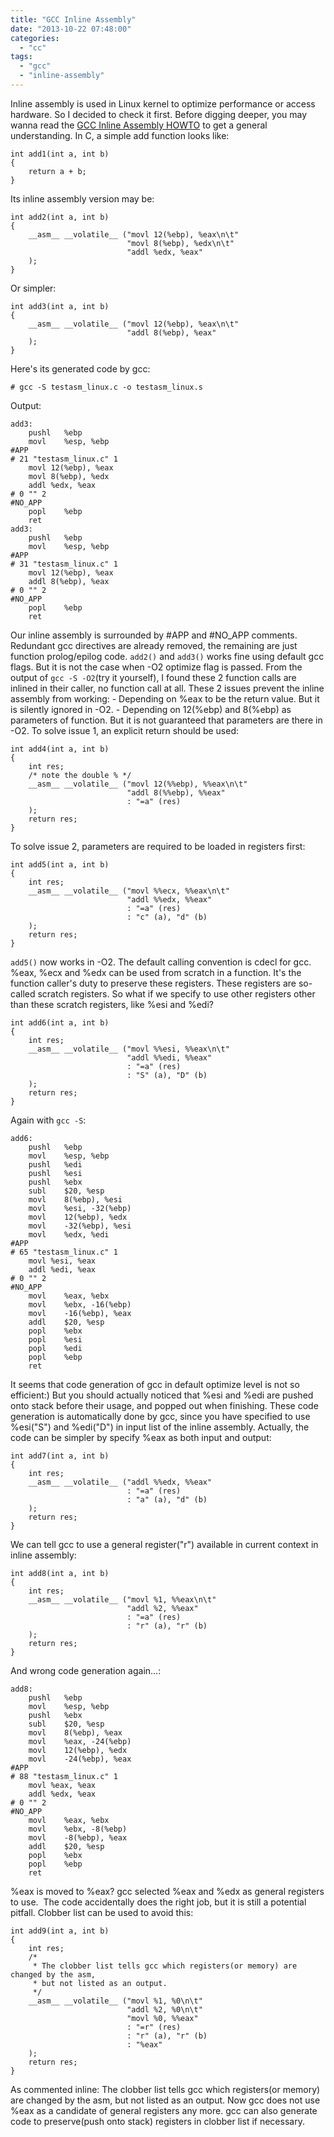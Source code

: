 ```yaml
---
title: "GCC Inline Assembly"
date: "2013-10-22 07:48:00"
categories: 
  - "cc"
tags: 
  - "gcc"
  - "inline-assembly"
---
```


Inline assembly is used in Linux kernel to optimize performance or access hardware. So I decided to check it first. Before digging deeper, you may wanna read the [GCC Inline Assembly HOWTO](http://www.ibiblio.org/gferg/ldp/GCC-Inline-Assembly-HOWTO.html) to get a general understanding. In C, a simple add function looks like:

```
int add1(int a, int b)
{
    return a + b;
}
```

Its inline assembly version may be:

```
int add2(int a, int b)
{
    __asm__ __volatile__ ("movl 12(%ebp), %eax\n\t"
                          "movl 8(%ebp), %edx\n\t"
                          "addl %edx, %eax"
    );
}
```

Or simpler:

```
int add3(int a, int b)
{
    __asm__ __volatile__ ("movl 12(%ebp), %eax\n\t"
                          "addl 8(%ebp), %eax"
    );
}
```

Here's its generated code by gcc:

```
# gcc -S testasm_linux.c -o testasm_linux.s
```

Output:

```
add3:
    pushl   %ebp
    movl    %esp, %ebp
#APP
# 21 "testasm_linux.c" 1
    movl 12(%ebp), %eax
    movl 8(%ebp), %edx
    addl %edx, %eax
# 0 "" 2
#NO_APP
    popl    %ebp
    ret
add3:
    pushl   %ebp
    movl    %esp, %ebp
#APP
# 31 "testasm_linux.c" 1
    movl 12(%ebp), %eax
    addl 8(%ebp), %eax
# 0 "" 2
#NO_APP
    popl    %ebp
    ret
```

Our inline assembly is surrounded by #APP and #NO_APP comments. Redundant gcc directives are already removed, the remaining are just function prolog/epilog code. `add2()` and `add3()` works fine using default gcc flags. But it is not the case when -O2 optimize flag is passed. From the output of `gcc -S -O2`(try it yourself), I found these 2 function calls are inlined in their caller, no function call at all. These 2 issues prevent the inline assembly from working: - Depending on %eax to be the return value. But it is silently ignored in -O2. - Depending on 12(%ebp) and 8(%ebp) as parameters of function. But it is not guaranteed that parameters are there in -O2. To solve issue 1, an explicit return should be used:

```
int add4(int a, int b)
{
    int res;
    /* note the double % */
    __asm__ __volatile__ ("movl 12(%%ebp), %%eax\n\t"
                          "addl 8(%%ebp), %%eax"
                          : "=a" (res)
    );
    return res;
}
```

To solve issue 2, parameters are required to be loaded in registers first:

```
int add5(int a, int b)
{
    int res;
    __asm__ __volatile__ ("movl %%ecx, %%eax\n\t"
                          "addl %%edx, %%eax"
                          : "=a" (res)
                          : "c" (a), "d" (b)
    );
    return res;
}
```

`add5()` now works in -O2. The default calling convention is cdecl for gcc. %eax, %ecx and %edx can be used from scratch in a function. It's the function caller's duty to preserve these registers. These registers are so-called scratch registers. So what if we specify to use other registers other than these scratch registers, like %esi and %edi?

```
int add6(int a, int b)
{
    int res;
    __asm__ __volatile__ ("movl %%esi, %%eax\n\t"
                          "addl %%edi, %%eax"
                          : "=a" (res)
                          : "S" (a), "D" (b)
    );
    return res;
}
```

Again with `gcc -S`:

```
add6:
    pushl   %ebp
    movl    %esp, %ebp
    pushl   %edi
    pushl   %esi
    pushl   %ebx
    subl    $20, %esp
    movl    8(%ebp), %esi
    movl    %esi, -32(%ebp)
    movl    12(%ebp), %edx
    movl    -32(%ebp), %esi
    movl    %edx, %edi
#APP
# 65 "testasm_linux.c" 1
    movl %esi, %eax
    addl %edi, %eax
# 0 "" 2
#NO_APP
    movl    %eax, %ebx
    movl    %ebx, -16(%ebp)
    movl    -16(%ebp), %eax
    addl    $20, %esp
    popl    %ebx
    popl    %esi
    popl    %edi
    popl    %ebp
    ret
```

It seems that code generation of gcc in default optimize level is not so efficient:) But you should actually noticed that %esi and %edi are pushed onto stack before their usage, and popped out when finishing. These code generation is automatically done by gcc, since you have specified to use %esi("S") and %edi("D") in input list of the inline assembly. Actually, the code can be simpler by specify %eax as both input and output:

```
int add7(int a, int b)
{
    int res;
    __asm__ __volatile__ ("addl %%edx, %%eax"
                          : "=a" (res)
                          : "a" (a), "d" (b)
    );
    return res;
}
```

We can tell gcc to use a general register("r") available in current context in inline assembly:

```
int add8(int a, int b)
{
    int res;
    __asm__ __volatile__ ("movl %1, %%eax\n\t"
                          "addl %2, %%eax"
                          : "=a" (res)
                          : "r" (a), "r" (b)
    );
    return res;
}
```

And wrong code generation again...:

```
add8:
    pushl   %ebp
    movl    %esp, %ebp
    pushl   %ebx
    subl    $20, %esp
    movl    8(%ebp), %eax
    movl    %eax, -24(%ebp)
    movl    12(%ebp), %edx
    movl    -24(%ebp), %eax
#APP
# 88 "testasm_linux.c" 1
    movl %eax, %eax
    addl %edx, %eax
# 0 "" 2
#NO_APP
    movl    %eax, %ebx
    movl    %ebx, -8(%ebp)
    movl    -8(%ebp), %eax
    addl    $20, %esp
    popl    %ebx
    popl    %ebp
    ret
```

%eax is moved to %eax? gcc selected %eax and %edx as general registers to use.  The code accidentally does the right job, but it is still a potential pitfall. Clobber list can be used to avoid this:

```
int add9(int a, int b)
{
    int res;
    /*
     * The clobber list tells gcc which registers(or memory) are changed by the asm,
     * but not listed as an output.
     */
    __asm__ __volatile__ ("movl %1, %0\n\t"
                          "addl %2, %0\n\t"
                          "movl %0, %%eax"
                          : "=r" (res)
                          : "r" (a), "r" (b)
                          : "%eax"
    );
    return res;
}
```

As commented inline: The clobber list tells gcc which registers(or memory) are changed by the asm, but not listed as an output. Now gcc does not use %eax as a candidate of general registers any more. gcc can also generate code to preserve(push onto stack) registers in clobber list if necessary.
